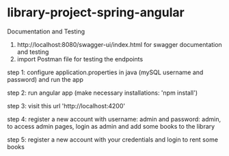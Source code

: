 # library-project-spring-angular

Documentation and Testing
1. http://localhost:8080/swagger-ui/index.html for swagger documentation and testing
2. import Postman file for testing the endpoints

step 1: configure application.properties in java (mySQL username and password) and run the app

step 2: run angular app (make necessary installations: 'npm install')

step 3: visit this url 'http://localhost:4200'

step 4: register a new account with username: admin and password: admin, to access admin pages,
        login as admin and add some books to the library 
        
step 5: register a new account with your credentials and login to rent some books
